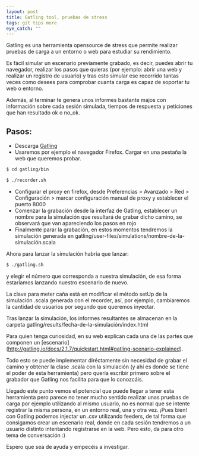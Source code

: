 ```yaml
---
layout: post
title: Gatling tool, pruebas de stress
tags: git tips more
eye_catch: ""
---
```


Gatling es una herramienta opensource de stress que permite realizar pruebas de carga a un entorno o web para estudiar su 
rendimiento.

Es fácil simular un escenario previamente grabado, es decir, puedes abrir tu navegador, realizar los pasos que quieras (por ejemplo: abrir una web y realizar un registro de usuario) y tras esto simular ese recorrido tantas veces como desees para comprobar cuanta carga es capaz de soportar tu web o entorno.

Además, al terminar te genera unos informes bastante majos con información sobre cada sesión simulada, tiempos de respuesta y peticiones que han resultado ok o no_ok.

## Pasos:
* Descarga [Gatling](http://gatling.io/#/download.)
* Usaremos por ejemplo el navegador Firefox. Cargar en una pestaña la web que queremos probar.

```sh
$ cd gatling/bin
```

```sh
$ ./recorder.sh
```

* Configurar el proxy en firefox, desde Preferencias > Avanzado > Red > Configuración > marcar configuración manual de proxy y establecer el puerto 8000
* Comenzar la grabación desde la interfaz de Gatling, establecer un nombre para la simulación que resultará de grabar dicho camino, se observará que van apareciendo los pasos en rojo
* Finalmente parar la grabación, en estos momentos tendremos la simulación generada en gatling/user-files/simulations/nombre-de-la-simulación.scala

Ahora para lanzar la simulación habría que lanzar:

```sh
$ ./gatling.sh 
```

y elegir el número que corresponda a nuestra simulación, de esa forma estaríamos lanzando nuestro escenario de nuevo.

La clave para meter caña está en modificar el método setUp de la simulación .scala generada con el recorder, así, por ejemplo, cambiaremos la cantidad de usuarios por segundo que queremos inyectar.

Tras lanzar la simulación, los informes resultantes se almacenan en la carpeta gatling/results/fecha-de-la-simulación/index.html


Para quien tenga curiosidad, en su web explican cada una de las partes que componen un [escenario] (http://gatling.io/docs/2.1.7/quickstart.html#gatling-scenario-explained).

Todo esto se puede implementar diréctamente sin necesidad de grabar el camino y obtener la clase .scala con la simulación (y ahí es donde se tiene el poder de esta herramienta) pero quería escribir primero sobre el grabador que Gatling nos facilita para que lo conozcáis.

Llegado este punto vemos el potencial que puede llegar a tener esta herramienta pero parece no tener mucho sentido realizar unas pruebas de carga por ejemplo utilizando al mismo usuario, no es normal que se intente registrar la misma persona, en un entorno real, una y otra vez. ¡Pues bien! con Gatling podemos injectar un .csv utilizando feeders, de tal forma que consigamos crear un escenario real, donde en cada sesión tendremos a un usuario distinto intentando registrarse en la web. Pero esto, da para otro tema de conversación :)

Espero que sea de ayuda y empecéis a investigar.
